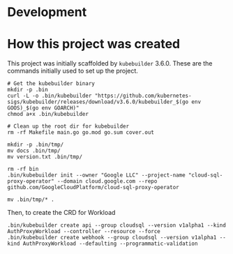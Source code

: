 # Development



# How this project was created
This project was initially scaffolded by `kubebuilder` 3.6.0. These are the 
commands initially used to set up the project.

```
# Get the kubebuilder binary
mkdir -p .bin
curl -L -o .bin/kubebuilder "https://github.com/kubernetes-sigs/kubebuilder/releases/download/v3.6.0/kubebuilder_$(go env GOOS)_$(go env GOARCH)"
chmod a+x .bin/kubebuilder

# Clean up the root dir for kubebuilder
rm -rf Makefile main.go go.mod go.sum cover.out 

mkdir -p .bin/tmp/
mv docs .bin/tmp/
mv version.txt .bin/tmp/

rm -rf bin
.bin/kubebuilder init --owner "Google LLC" --project-name "cloud-sql-proxy-operator" --domain cloud.google.com --repo github.com/GoogleCloudPlatform/cloud-sql-proxy-operator

mv .bin/tmp/* .

```

Then, to create the CRD for Workload
```
.bin/kubebuilder create api --group cloudsql --version v1alpha1 --kind AuthProxyWorkload --controller --resource --force
.bin/kubebuilder create webhook --group cloudsql --version v1alpha1 --kind AuthProxyWorkload --defaulting --programmatic-validation
```


